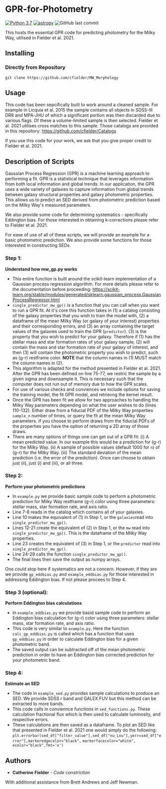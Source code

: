 # GPR-for-Photometry
[![Python 3.7](https://img.shields.io/badge/python-3.7-blue.svg)](https://www.python.org/downloads/release/python-370/)
[![astropy](http://img.shields.io/badge/powered%20by-AstroPy-orange.svg?style=flat)](http://www.astropy.org/)
![GitHub last commit](https://img.shields.io/github/last-commit/cfielder/GPR-for-Photometry.svg)

This hosts the essential GPR code for predicting photometry for the Milky Way, utilised in Fielder et al. 2021.

## Installing

### Directly from Repository

`git clone https://github.com/cfielder/MW_Morphology`

## Usage

This code has been sepcifically built to work around a cleaned sample. For example in Licquia et al. 2015
the sample contains all objects in SDSS-III DR8 and MPA-JHU of which a significant portion was then discarded 
due to various flags. Of these a volume-limited sample is then selected. Fielder et al. 2021 utilises cross matches to 
this sample. Those catalogs are provided in this repository: https://github.com/cfielder/Catalogs

If you use this code for your work, we ask that you give proper credit to Fielder et al. 2021.

## Description of Scripts

Gaussian Process Regression (GPR) is a machine learning approach to performing a fit. GPR is a statistical technique that 
leverages information from both local information and global trends. In our application, the GPR uses a wide variety of 
galaxies to capture information from global trends between galaxy structural properties and galaxy photometric properties.
This allows us to predict an SED derived from photometric prediction based on the Milky Way's measured parameters.

We also provide some code for determining systematics - specifically Eddington bias. For those interested in obtaining
k-corrections please refer to Fielder et al. 2021.

For ease of use of all of these scripts, we will provide an example for a basic photometric prediction. We also provide 
some functions for those interested in constructing SEDs.

### Step 1:
**Understand how mw_gp.py works**
  - This entire function is built around the scikit-learn implementation of a Gaussian process regression algorithm. For more details
    please refer to the documentation before proceeding: 
    https://scikit-learn.org/stable/modules/generated/sklearn.gaussian_process.GaussianProcessRegressor.html
  - `single_predictor_mw_gp()` is a function that you can call when you want to run a GPR fit. At it's core this function 
    takes in (1) a catalog consisting of the galaxy properties that you wish to train the model with, (2) a dataframe of the 
    mean Milky Way (or galaxy of your interest) properties and their corresponding errors, and (3) an array containing the target 
    values of the galaxies used to train the GPR (`predictor`). (3) is the property that you wish to predict for your galaxy. 
    Therefore if (1) has the stellar mass and star formation rates of your galaxy sample, (2) will contain the mass and star 
    formation rate of your galaxy of interest, and then (3) will contain the photometric property you wish to predict, such as 
    (g-r) restframe color. 
    **NOTE** that the column names in (1) MUST match the column names in (2).
  - This algorithm is adapted for the method presented in Fielder et al. 2021. After the GPR has been defined on line 75-77, we
    restric the sample by a given sigma and downsample it. This is necessary such that the computer does not run out of memory 
    due to how the GPR scales.
  - For use of various checks and conviences we include options for saving the training model, the fit GPR model, and retrievng the
    kernel result.
  - Once the GPR has been fit we allow for two approaches to handling the Milky Way parameters depending on what the user wishes
    to do (lines 110-132). Either draw from a fiducial PDF of the Milky Way properties `sample_n` number of times, or query the fit 
    at the mean Milky Way parameters.
    If you choose to perform draws from the fiducial PDFs of the properties you have the option of returning a 2D array of those draws.
  - There are many options of things one can get out of a GPR fit:
    (i) A mean predicted value. In our example this would be a prediction for (g-r) for the Milky Way.
    (ii) A sample of possible values (default 1000 for `n`) of (g-r) for the Milky Way.
    (iii) The standard deviation of the mean prediction (i.e. the error of the prediction).
    Once can choose to obtain just (ii), just (i) and (iii), or all three.

### Step 2:
**Perform your photometric predictions** 
  - In `example.py` we provide basic sample code to perform a photometric prediction for Milky Way restframe (g-r) color using 
    three parameters: stellar mass, star formation rate, and axis ratio.
  - Line 7-8 reads in the catalog which contains all of your galaxies. 
  - Line 10 makes the equivalent of (1) in Step 1, or the `galaxies`read into `single_predictor_mw_gp()`. 
  - Lines 12-21 create the equivalent of (2) in Step 1, or the `mw` read into `single_predictor_mw_gp()`. This is the dataframe of 
    the Milky Way properties.
  - Line 23 creates the equivalent of (3) in Step 1, or the `predictor` read into `single_predictor_mw_gp()`.
  - Line 24-29 calls the function `single_predictor_mw_gp()`.
  - The final lines then save the output as numpy arrays.
    
One could stop here if systematics are not a concern. However, if they are we provide `gp_eddbias.py` and `example_eddbias.py` for 
those interested in addressing Eddington bias. If not please procees to Step 4.

### Step 3 (optional):
**Perform Eddington bias calculations**
  - In `example_eddbias.py` we provide basid sample code to perform an Eddington bias calculation for (g-r) color using three
    parameters: stellar mass, star formation rate, and axis ratio.
  - This code is very similar to `example.py`. Here the function `calc_gp_eddbias.py` is called which has a function that uses `gp_eddbias.py`
    in order to calculate Eddington bias for a given photometric band. 
  - The saved output can be subtracted off of the mean photometric prediction in order to have an Eddington bias corrected prediction for 
    your photometric band.
  
### Step 4:
**Estimate an SED**
  - The code in `example_sed.py` provides sample calculations to produce an SED. We provide SDSS r band and GALEX FUV but this method can be
    extracted to more bands.
  - This code calls in conviennce functions in `sed_functions.py`. These calculation fractional flux which is then used to calculate luminosity, and 
    respective errors.
  - These calculations are then saved as a dataframe. To plot an SED like that presented in Fielder et al. 2021 one would simply do the following:
    `plt.errorbar(sed_df["filter_value"],sed_df["nu_Lnu"],yerr=sed_df["error"],markeredgecolor="black",`
             `markerfacecolor="white", ecolor="black",fmt='o')`


## Authors

* **Catherine Fielder** - *Code constriction* 

With additional assistance from Brett Andrews and Jeff Newman.

